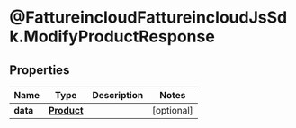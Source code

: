 # @FattureincloudFattureincloudJsSdk.ModifyProductResponse

## Properties

Name | Type | Description | Notes
------------ | ------------- | ------------- | -------------
**data** | [**Product**](Product.md) |  | [optional] 


